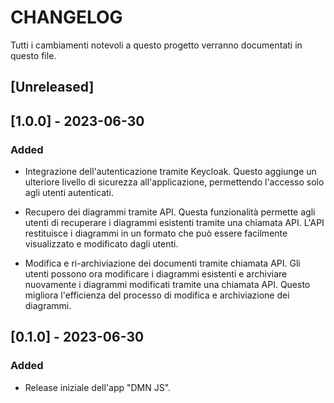 # CHANGELOG

Tutti i cambiamenti notevoli a questo progetto verranno documentati in questo file.

## [Unreleased]

## [1.0.0] - 2023-06-30

### Added
- Integrazione dell'autenticazione tramite Keycloak. Questo aggiunge un ulteriore livello di sicurezza all'applicazione, permettendo l'accesso solo agli utenti autenticati.

- Recupero dei diagrammi tramite API. Questa funzionalità permette agli utenti di recuperare i diagrammi esistenti tramite una chiamata API. L'API restituisce i diagrammi in un formato che può essere facilmente visualizzato e modificato dagli utenti.

- Modifica e ri-archiviazione dei documenti tramite chiamata API. Gli utenti possono ora modificare i diagrammi esistenti e archiviare nuovamente i diagrammi modificati tramite una chiamata API. Questo migliora l'efficienza del processo di modifica e archiviazione dei diagrammi.

## [0.1.0] - 2023-06-30

### Added
- Release iniziale dell'app "DMN JS".
